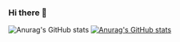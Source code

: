 ### Hi there 👋
![Anurag's GitHub stats](https://github-readme-stats.vercel.app/api?username=maathor&count_private=true&show_icons=true&include_all_commits=true&count_private=true&role=OWNER,ORGANIZATION_MEMBER,COLLABORATOR&theme=dracula)
[![Anurag's GitHub stats](https://github-readme-stats.vercel.app/api?username=maathor)](https://github-readme-stats-one-bice.vercel.app/api?username=maathor&show_icons=true&include_all_commits=true&count_private=true&role=OWNER,ORGANIZATION_MEMBER,COLLABORATOR&theme=dracula)

<!--
**maathor/maathor** is a ✨ _special_ ✨ repository because its `README.md` (this file) appears on your GitHub profile.

Here are some ideas to get you started:

- 🔭 I’m currently working on ...
- 🌱 I’m currently learning ...
- 👯 I’m looking to collaborate on ...
- 🤔 I’m looking for help with ...
- 💬 Ask me about ...
- 📫 How to reach me: ...
- 😄 Pronouns: ...
- ⚡ Fun fact: ...
-->
